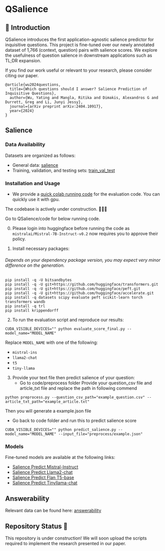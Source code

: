 # QSalience

## :star2: Introduction
QSalience introduces the first application-agnostic salience predictor for inquisitive questions. This project is fine-tuned over our newly annotated dataset of 1,766 (context, question) pairs with salience scores. We explore the usefulness of question salience in downstream applications such as TL;DR expansion.

If you find our work useful or relevant to your research, please consider citing our paper.

```
@article{wu2024questions,
  title={Which questions should I answer? Salience Prediction of Inquisitive Questions},
  author={Wu, Yating and Mangla, Ritika and Dimakis, Alexandros G and Durrett, Greg and Li, Junyi Jessy},
  journal={arXiv preprint arXiv:2404.10917},
  year={2024}
}
```

## Salience

### Data Availability
Datasets are organized as follows:
- General data: [salience](./data/salience)
- Training, validation, and testing sets: [train_val_test](./data/train_val_test)

### Installation and Usage
- We provide a [quick colab running code](https://colab.research.google.com/drive/1MmZ_M7FOBcotf22j98Ov5ADsqCFaQEYz?usp=sharing) for the evaluation code. You can quickly use it with gpu. 

The codebase is actively under construction. 🚧🚧🚧 

Go to QSalience/code for below running code. 

0. Please login into huggingface before running the code as ```mistralai/Mistral-7B-Instruct-v0.2``` now requires you to approve their policy.

1. Install necessary packages:
###### Depends on your dependency package version, you may expect very minor difference on the generation.

  ```
  pip install -q -U bitsandbytes
  pip install -q -U git+https://github.com/huggingface/transformers.git
  pip install -q -U git+https://github.com/huggingface/peft.git
  pip install -q -U git+https://github.com/huggingface/accelerate.git
  pip install -q datasets scipy evaluate peft scikit-learn torch transformers wandb
  pip install -q trl
  pip install krippendorff
  ```
  
  
2. To run the evaluation script and reproduce our results:
   
  ```
  CUDA_VISIBLE_DEVICES="" python evaluate_score_final.py --model_name="MODEL_NAME"
  ```
   
   Replace `MODEL_NAME` with one of the following:
   - `mistral-ins`
   - `llama2-chat`
   - `t5`
   - `tiny-llama`

3. Provide your text file then predict salience of your question:
   - Go to code/preprocess folder
   Provide your question_csv file and article_txt file and replace the path in following commend

```
python preprocess.py --question_csv_path="example_question.csv" --article_txt_path="example_article.txt"
```

Then you will generate a example.json file

   - Go back to code folder and run this to predict salience score

  ```
  CUDA_VISIBLE_DEVICES="" python predict_salience.py --model_name="MODEL_NAME" --input_file="preprocess/example.json" 
  ```

   
### Models
Fine-tuned models are available at the following links:
- [Salience Predict Mistral-Instruct](https://huggingface.co/lingchensanwen/mistral-ins-generation-best-balanced)
- [Salience Predict Llama2-chat](https://huggingface.co/lingchensanwen/llama2-chat-generation-best-balanced)
- [Salience Predict Flan T5-base](https://huggingface.co/lingchensanwen/t5_model_1st)
- [Salience Predict Tinyllama-chat](https://huggingface.co/lingchensanwen/tiny-llama-generation-best-balanced-new)

## Answerability
Relevant data can be found here: [answerability](./data/answerability)

## Repository Status 🚧
This repository is under construction! We will soon upload the scripts required to implement the research presented in our paper.
